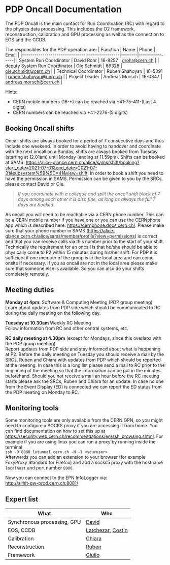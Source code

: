 # PDP Oncall Documentation
The PDP Oncall is the main contact for Run Coordination (RC) with regard to the physics data processing. This includes the O2 framework, reconstruction, calibration and GPU processing as well as the connection to EOS and the CCDB.

The responsibles for the PDP operation are:
| Function                      | Name           | Phone  | Email          |
|-------------------------------|----------------|--------|----------------|
| System Run Coordinator        | David Rohr     | 16-8257 | <drohr@cern.ch>          |
| deputy System Run Coordinator | Ole Schmidt    | 66328  | <ole.schmidt@cern.ch>    |
| Technical Coordinator         | Ruben Shahoyan | 16-5391 | <ruben.shahoyan@cern.ch> |
| Project Leader                | Andreas Morsch | 16-0347 | <andreas.morsch@cern.ch> |

Hints:
- CERN mobile numbers (16-\*) can be reached via +41-75-411-(Last 4 digits)
- CERN numbers can be reached via +41-2276-(5 digits)

## Booking Oncall shifts
Oncall shifts are always booked for a period of 7 consecutive days and thus include one weekend. In order to avoid having to handover and coordinate with the next oncall on a Sunday, shifts are always booked from Tuesday (starting at 12.01am) until Monday (ending at 11.59pm). Shifts can be booked at SAMS: <https://alice-glance.cern.ch/alice/sams/shift/booking?start_date=2021-07-01&end_date=2021-07-31&subsystem%5B%5D=41&view=shift>. In order to book a shift you need to have the permission in SAMS. Permission can be given to you by the SRCs, please contact David or Ole.

> *If you coordinate with a collegue and split the oncall shift block of 7 days among each other it is also fine, as long as always the full 7 days are booked.*

As oncall you will need to be reachable via a CERN phone number. This can be a CERN mobile number if you have one or you can use the CERNphone app which is described here: <https://cernphone.docs.cern.ch/>. Please make sure that your phone number in SAMS (<https://alice-glance.cern.ch/alice/sams/member/profile?view=permissions>) is correct and that you can receive calls via this number prior to the start of your shift. Technically the requirement for an oncall is that he/she should be able to physically come to P2 within 15 minutes during his/her shift. For PDP it is sufficient if one member of the group is in the local area and can come onsite if necessary. If you as oncall are not in the local area please make sure that someone else is available. So you can also do your shifts completely remotely.


## Meeting duties
**Monday at 4pm:** Software & Computing Meeting (PDP group meeting)\
Learn about updates from PDP side which should be communicated to RC during the daily meeting on the following day.

**Tuesday at 10.30am** Weekly RC Meeting\
Follow information from RC and other central systems, etc.

**RC daily meeting at 4.30pm** (except for Mondays, since this overlaps with the PDP group meeting)\
Report updates from PDP side and stay informed about what is happening at P2. Before the daily meeting on Tuesday you should receive a mail by the SRCs, Ruben and Chiara with updates from PDP which should be reported at the meeting. In case this is a long list please send a mail to RC prior to the beginning of the meeting so that the information can be put in the minutes beforehand. Should you not receive a mail an hour before the RC meeting starts please ask the SRCs, Ruben and Chiara for an update. In case no one from the Event Display (ED) is connected we can report the ED status from the PDP meeting on Monday to RC.

## Monitoring tools
Some monitoring tools are only available from the CERN GPN, so you might need to configure a SOCKS proxy if you are accessing it from home. You can find documentation on how to set this up at <https://security.web.cern.ch/recommendations/en/ssh_browsing.shtml>. For example if you are using linux you can run a proxy by running inside the terminal\
`ssh -D 8080 lxtunnel.cern.ch -N -l <youruser>`\
Afterwards you can add an extension to your browser (for example FoxyProxy Standard for Firefox) and add a socks5 proxy with the hostname `localhost` and port number `8080`.

Now you can connect to the EPN InfoLogger via:\
<http://alihlt-gw-prod.cern.ch:8081/>

## Expert list
| **What**                    | **Who**           |
|-----------------------------|-------------------|
| Synchronous processing, GPU | [David](https://phonebook.cern.ch/phonebook/#search/?query=David+Rohr)             |
| EOS, CCDB                   | [Latchezar](https://phonebook.cern.ch/phonebook/#search/?query=Latchezar+Betev), [Costin](https://phonebook.cern.ch/#search/?query=Costin+Grigoras) |
| Calibration                 | [Chiara](https://phonebook.cern.ch/phonebook/#search/?query=Chiara+Zampolli)            |
| Reconstruction              | [Ruben](https://phonebook.cern.ch/phonebook/#search/?query=Ruben+Shahoyan)             |
| Framework                   | [Giulio](https://phonebook.cern.ch/phonebook/#search/?query=Giulio+Eulisse)            |

